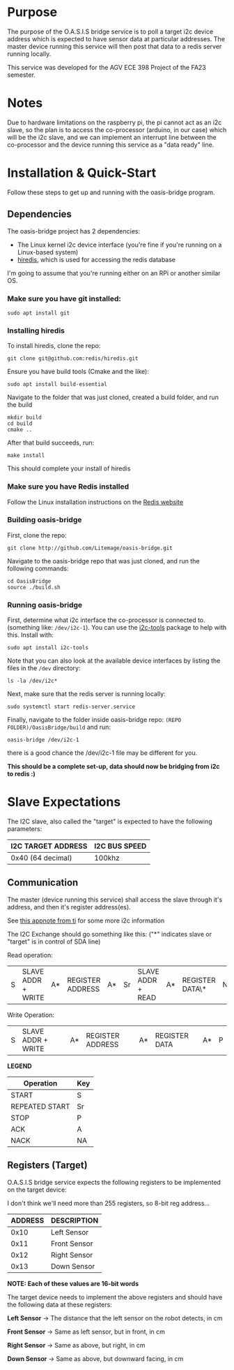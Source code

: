 # Purpose

The purpose of the O.A.S.I.S bridge service is to poll a target i2c device 
address which is expected to have sensor data at particular addresses. The 
master device running this service will then post that data to a redis server 
running locally.

This service was developed for the AGV ECE 398 Project of the FA23 semester. 

# Notes

Due to hardware limitations on the raspberry pi, the pi cannot act as an i2c
slave, so the plan is to access the co-processor (arduino, in our case) which
will be the i2c slave, and we can implement an interrupt line between the 
co-processor and the device running this service as a "data ready" line.

# Installation & Quick-Start

Follow these steps to get up and running with the oasis-bridge program.

## Dependencies

The oasis-bridge project has 2 dependencies:

- The Linux kernel i2c device interface (you're fine if you're running on a Linux-based system)
- [hiredis](https://github.com/redis/hiredis), which is used for accessing the redis database

I'm going to assume that you're running either on an RPi or another similar OS. 

### Make sure you have git installed:

```
sudo apt install git
```

### Installing hiredis

To install hiredis, clone the repo:

```
git clone git@github.com:redis/hiredis.git
```

Ensure you have build tools (Cmake and the like):

```
sudo apt install build-essential
```

Navigate to the folder that was just cloned, created a build folder, and run the build

```
mkdir build
cd build
cmake ..
```

After that build succeeds, run:

```
make install
```

This should complete your install of hiredis

### Make sure you have Redis installed

Follow the Linux installation instructions on the [Redis website](https://redis.io/docs/install/install-redis/install-redis-on-linux/)

### Building oasis-bridge

First, clone the repo:

```
git clone http://github.com/Litemage/oasis-bridge.git
```

Navigate to the oasis-bridge repo that was just cloned, and run the following commands:

```
cd OasisBridge
source ./build.sh
```

### Running oasis-bridge

First, determine what i2c interface the co-processor is connected to. (something like: `/dev/i2c-1`). You can use the [i2c-tools](https://www.kali.org/tools/i2c-tools/) package to help with this. Install with:

```
sudo apt install i2c-tools
```

Note that you can also look at the available device interfaces by listing the files in the `/dev` directory:

```
ls -la /dev/i2c*
```

Next, make sure that the redis server is running locally:
```
sudo systemctl start redis-server.service 
```

Finally, navigate to the folder inside oasis-bridge repo: `(REPO FOLDER)/OasisBridge/build` and run:

```
oasis-bridge /dev/i2c-1
```

there is a good chance the /dev/i2c-1 file may be different for you.

**This should be a complete set-up, data should now be bridging from i2c to redis :)**

# Slave Expectations

The I2C slave, also called the "target" is expected to have the following 
parameters:

|I2C TARGET ADDRESS | I2C BUS SPEED |
| --- | --- |
| 0x40 (64 decimal) | 100khz |

## Communication

The master (device running this service) shall access the slave through it's 
address, and then it's register address(es).

See [this appnote from ti](https://www.ti.com/lit/an/slva704/slva704.pdf?ts=1700006656921) for some more i2c information

The I2C Exchange should go something like this: ("\*" indicates slave or "target" is in control of SDA line)

Read operation:

<table>
  <tr>
    <td> S </td>
    <td> SLAVE ADDR + WRITE </td>
    <td> A* </td>
    <td> REGISTER ADDRESS </td>
    <td> A* </td>
    <td> Sr </td>
    <td> SLAVE ADDR + READ </td>
    <td> A* </td>
    <td> REGISTER DATA\* </td>
    <td> NA </td>
    <td> P </td>
  </tr>
</table>

Write Operation:

<table>
  <tr>
    <td> S </td>
    <td> SLAVE ADDR + WRITE </td>
    <td> A* </td>
    <td> REGISTER ADDRESS </td>
    <td> A* </td>
    <td> REGISTER DATA </td>
    <td> A* </td>
    <td> P </td>
  </tr>
</table>

**LEGEND**

| Operation | Key |
| --- | --- |
| START          | S  |
| REPEATED START | Sr |
| STOP           | P  | 
| ACK            | A  | 
| NACK           | NA |

## Registers (Target)

O.A.S.I.S bridge service expects the following registers to be implemented on the target device:

I don't think we'll need more than 255 registers, so 8-bit reg address...

| ADDRESS | DESCRIPTION    |
| --- | --- |
| 0x10    | Left Sensor    |
| 0x11    | Front Sensor   |
| 0x12    | Right Sensor   |
| 0x13    | Down Sensor    |

**NOTE: Each of these values are 16-bit words**

The target device needs to implement the above registers and should have the following data at these registers:

**Left Sensor** -> The distance that the left sensor on the robot detects, in cm

**Front Sensor** -> Same as left sensor, but in front, in cm

**Right Sensor** -> Same as above, but right, in cm

**Down Sensor** -> Same as above, but downward facing, in cm
